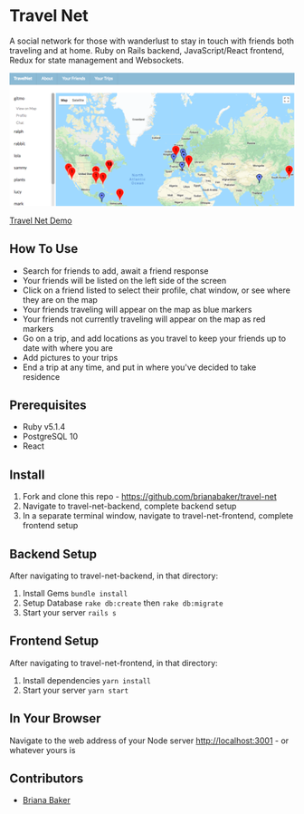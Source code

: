 
# Travel Net 
A social network for those with wanderlust to stay in touch with friends both traveling and at home. Ruby on Rails backend, JavaScript/React frontend, Redux for state management and Websockets.

![travel-net-screenshot](travel-net-screenshot.png)

[Travel Net Demo](https://youtu.be/ueo8LW80Z9c)

## How To Use
* Search for friends to add, await a friend response
* Your friends will be listed on the left side of the screen 
* Click on a friend listed to select their profile, chat window, or see where they are on the map
* Your friends traveling will appear on the map as blue markers 
* Your friends not currently traveling will appear on the map as red markers 
* Go on a trip, and add locations as you travel to keep your friends up to date with where you are 
* Add pictures to your trips 
* End a trip at any time, and put in where you've decided to take residence

## Prerequisites

* Ruby v5.1.4
* PostgreSQL 10
* React

## Install
1. Fork and clone this repo - https://github.com/brianabaker/travel-net
2. Navigate to travel-net-backend, complete backend setup
3. In a separate terminal window, navigate to travel-net-frontend, complete frontend setup

## Backend Setup
After navigating to travel-net-backend, in that directory: 
1. Install Gems `bundle install`
2. Setup Database `rake db:create` then `rake db:migrate`
3. Start your server `rails s`

## Frontend Setup
After navigating to travel-net-frontend, in that directory: 
1. Install dependencies `yarn install` 
2. Start your server `yarn start` 

## In Your Browser 
Navigate to the web address of your Node server [http://localhost:3001](http://localhost:3001) - or whatever yours is

## Contributors 
* [Briana Baker](https://github.com/brianabaker)
